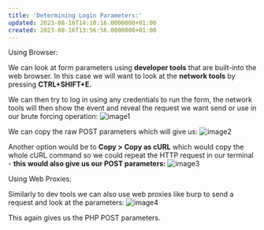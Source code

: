 ```yaml
---
title: 'Determining Login Parameters:'
updated: 2023-08-16T14:10:16.0000000+01:00
created: 2023-08-16T13:56:56.0000000+01:00
---
```


Using Browser:

We can look at form parameters using **developer tools** that are built-into the web browser. In this case we will want to look at the **network tools** by pressing **CTRL+SHIFT+E.**

We can then try to log in using any credentials to run the form, the network tools will then show the event and reveal the request we want send or use in our brute forcing operation:
![image1](../../../../_resources/image1-184.png)

We can copy the raw POST parameters which will give us:
![image2](../../../../_resources/image2-151.png)

Another option would be to **Copy \> Copy as cURL** which would copy the whole cURL command so we could repeat the HTTP request in our terminal - **this would also give us our POST parameters:**
![image3](../../../../_resources/image3-117.png)

Using Web Proxies:

Similarly to dev tools we can also use web proxies like burp to send a request and look at the parameters:
![image4](../../../../_resources/image4-93.png)

This again gives us the PHP POST parameters.
